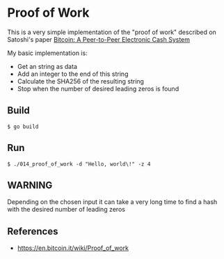 Proof of Work
=============

This is a very simple implementation of the "proof of work" described on
Satoshi's paper [Bitcoin: A Peer-to-Peer Electronic Cash System](https://bitcoin.org/bitcoin.pdf)

My basic implementation is:

* Get an string as data
* Add an integer to the end of this string
* Calculate the SHA256 of the resulting string
* Stop when the number of desired leading zeros is found

Build
-----

```
$ go build
```

Run
---

```
$ ./014_proof_of_work -d "Hello, world\!" -z 4
```

WARNING
-------

Depending on the chosen input it can take a very long time to find a hash with
the desired number of leading zeros


References
----------

* https://en.bitcoin.it/wiki/Proof_of_work
